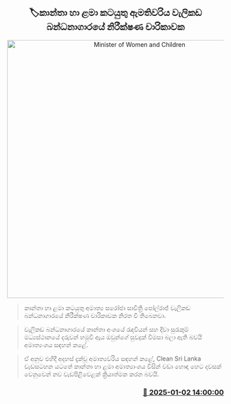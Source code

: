 <p align='center'><b><h2 align='center' title='Minister of Women and Children's Affairs on an observation tour of Welikada Prison'>🏷කාන්තා හා ළමා කටයුතු ඇමතිවරිය වැලිකඩ බන්ධනාගාරයේ නිරීක්ෂණ චාරිකාවක</h2></b></p>
<p align='center'><img src='https://helakuru.sgp1.cdn.digitaloceanspaces.com/esana/images/lib/saroja-savithri-walikada-new.jpg' width='600' alt='Minister of Women and Children's Affairs on an observation tour of Welikada Prison'></p>

> කාන්තා හා ළමා කටයුතු අමාත්‍ය සරෝජා සාවිත්‍රි පෝල්රාජ් වැලිකඩ බන්ධනාගාරයේ නිරීක්ෂණ චාරිකාවක නිරත වී තිබෙනවා.

> වැලිකඩ බන්ධනාගාරයේ කාන්තා අංශයේ රැඳවියන් සහ දිවා සුරැකුම් මධ්‍යස්ථානයේ දරුවන් හමුවී ඇය ඔවුන්ගේ සුවදුක් විමසා බලා ඇති බවයි අමාත්‍යංශය සඳහන් කළේ.

> ඒ අනුව එහිදී අදහස් දැක්වූ අමාත්‍යවරිය සඳහන් කළේ, Clean Sri Lanka වැඩසටහන යටතේ කාන්තා හා ළමා අමාත්‍යාංශ​ය විසින් වඩා හොඳ හෙට දවසක් වෙනුවෙන් නව වැඩපිළිවෙළක් ක්‍රියාත්මක කරන බවයි.



<h3 align='right'><a href='https://www.helakuru.lk/esana/p/106268/'>📅 2025-01-02 14:00:00</a></h3>
